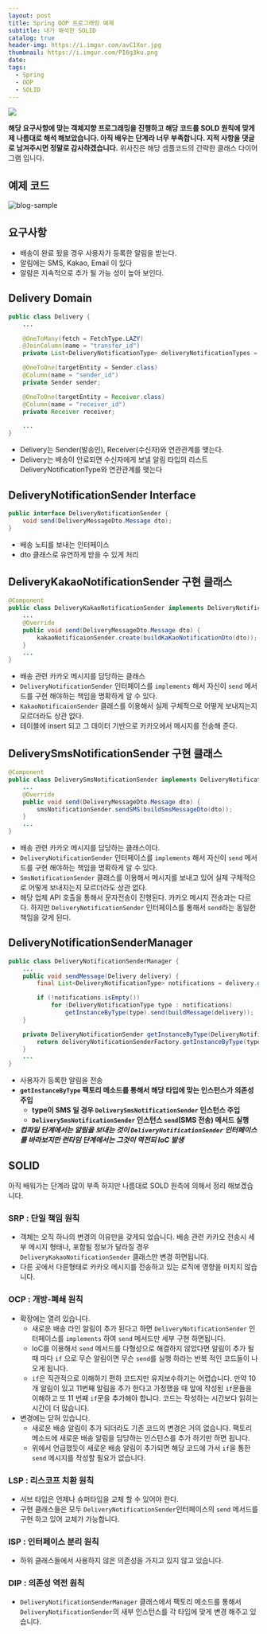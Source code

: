 ```yaml
---
layout: post
title: Spring OOP 프로그래밍 예제
subtitle: 내가 해석한 SOLID
catalog: true
header-img: https://i.imgur.com/avC1Xor.jpg
thumbnail: https://i.imgur.com/PI6g3ku.png
date:
tags:
  - Spring
  - OOP
  - SOLID
---
```


![](https://i.imgur.com/PI6g3ku.png)

**해당 요구사항에 맞는 객체지향 프로그래밍을 진행하고 해당 코드를 SOLD 원칙에 맞게 제 나름대로 해석 해보았습니다. 아직 배우는 단계라 너무 부족합니다. 지적 사항을 댓글로 남겨주시면 정말로 감사하겠습니다.** 위사진은 해당 셈플코드의 간략한 클래스 다이어그램 입니다.

## 예제 코드
![blog-sample ](https://github.com/cheese10yun/blog-sample/tree/master/notification)

## 요구사항

* 배송이 완료 됬을 경우 사용자가 등록한 알림을 받는다.
* 알림에는 SMS, Kakao, Email 이 있다
* 알람은 지속적으로 추가 될 가능 성이 높아 보인다.


## Delivery Domain

```java
public class Delivery {
    ...

    @OneToMany(fetch = FetchType.LAZY)
    @JoinColumn(name = "transfer_id")
    private List<DeliveryNotificationType> deliveryNotificationTypes = new ArrayList<>();

    @OneToOne(targetEntity = Sender.class)
    @Column(name = "sender_id")
    private Sender sender;

    @OneToOne(targetEntity = Receiver.class)
    @Column(name = "receiver_id")
    private Receiver receiver;

    ...
}
```
* Delivery는 Sender(발송인), Receiver(수신자)와 연관관계를 맺는다.
* Delivery는 배송이 안료되면 수신자에게 보낼 알림 타입의 리스트 DeliveryNotificationType와 연관관계를 맺는다


## DeliveryNotificationSender Interface
```java
public interface DeliveryNotificationSender {
    void send(DeliveryMessageDto.Message dto);
}
```
* 배송 노티를 보내는 인터페이스
* dto 클래스로 유연하게 받을 수 있게 처리

## DeliveryKakaoNotificationSender 구현 클래스
```java
@Component
public class DeliveryKakaoNotificationSender implements DeliveryNotificationSender {
    ...
    @Override
    public void send(DeliveryMessageDto.Message dto) {
        kakaoNotificaionSender.create(buildKaKaoNotificationDto(dto));
    }
    ...
}
```
* 배송 관련 카카오 메시지를 담당하는 클래스
* `DeliveryNotificationSender` 인터페이스를 `implements` 해서 자신이 `send` 메서드를 구현 해야하는 책임을 명확하게 알 수 있다.
* `KakaoNotificaionSender` 클래스를 이용해서 실제 구체적으로 어떻게 보내지는지 모르더라도 상관 없다.
* 테이블에 insert 되고 그 데이터 기반으로 카카오에서 메시지를 전송해 준다.


## DeliverySmsNotificationSender 구현 클래스

```java
@Component
public class DeliverySmsNotificationSender implements DeliveryNotificationSender {
    ...
    @Override
    public void send(DeliveryMessageDto.Message dto) {
        smsNotificationSender.sendSMS(buildSmsMessageDto(dto));
    }
    ...
}

```
* 배송 관련 카카오 메시지를 담당하는 클래스이다.
* `DeliveryNotificationSender` 인터페이스를 `implements` 해서 자신이 `send` 메서드를 구현 해야하는 책임을 명확하게 알 수 있다.
* `SmsNotificationSender` 클래스를 이용해서 메시지를 보내고 있어 실제 구체적으로 어떻게 보내지는지 모르더라도 상관 없다.
* 해당 업체 API 호출을 통해서 문자전송이 진행된다. 카카오 메시지 전송과는 다르다. 하지만 `DeliveryNotificationSender` 인터페이스를 통해서  `send`라는 동일한 책임을 갖게 된다.

## DeliveryNotificationSenderManager

```java
public class DeliveryNotificationSenderManager {
    ...
    public void sendMessage(Delivery delivery) {
        final List<DeliveryNotificationType> notifications = delivery.getDeliveryNotificationTypes();

        if (!notifications.isEmpty())
            for (DeliveryNotificationType type : notifications)
                getInstanceByType(type).send(buildMessage(delivery));
    }

    private DeliveryNotificationSender getInstanceByType(DeliveryNotificationType type) {
        return deliveryNotificationSenderFactory.getInstanceByType(type.getType());
    }
    ...
}
```
* 사용자가 등록한 알림을 전송
* **`getInstanceByType` 팩토리 메소드를 통해서 해당 타입에 맞는 인스턴스가 의존성 주입**
    - **type이 SMS 일 경우 `DeliverySmsNotificationSender` 인스턴스 주입**
    - **`DeliverySmsNotificationSender` 인스턴스 `send`(SMS 전송) 메서드 실행**
* ***컴파일 단계에서는 알림을 보내는 것이 `DeliveryNotificationSender` 인터페이스를 바라보지만 런타임 단계에서는 그것이 역전되 IoC 발생***

## SOLID

아직 배워가는 단계라 많이 부족 하지만 나름대로 SOLD 원측에 의해서 정리 해보겠습니다.

### SRP : 단일 책임 원칙

* 객체는 오직 하나의 변경의 이유만을 갖게되 었습니다. 배송 관련 카카오 전송시 세부 메시지 형태나, 포함될 정보가 달라질 경우 `DeliveryKakaoNotificationSender` 클래스만 변경 하면됩니다.
* 다른 곳에서 다른형태로 카카오 메시지를 전송하고 있는 로직에 영향을 미치지 않습니다.

### OCP : 개방-폐쇄 원칙

* 확장에는 열려 있습니다.
    - 새로운 배송 라인 알림이 추가 된다고 하면 `DeliveryNotificationSender` 인터페이스를 `implements` 하여 `send` 메서드만 세부 구현 하면됩니다.
    -  IoC를 이용해서 `send` 메서드를 다형성으로 해결하지 않았다면 알림이 추가 될때 마다 `if` 으로 무슨 알림이면 무슨 `send`를 실행 하라는 반복 적인 코드들이 나오게 됩니다.
    - `if`은 직관적으로 이해하기 편하 코드지만 유지보수하기는 어렵습니다. 만약 10개 알림이 있고 11번째 알림을 추가 한다고 가정했을 때 앞에 작성된 `if`문들을 이해하고 또 11 번째 `if`문을 추가해야 합니다. 코드는 작성하는 시간보다 읽히는 시간이 더 많습니다.
* 변경에는 닫혀 있습니다.
    - 새로운 배송 알림이 추가 되더라도 기존 코드의 변경은 거의 없습니다. 팩토리 메소드에 새로운 배송 알림을 담당하는 인스턴스를 추가 하기만 하면 됩니다.
    - 위에서 언급했듯이 새로운 배송 알림이 추가되면 해당 코드에 가서 `if`을 통한 `send` 메시지를 작성할 필요가 없습니다.

### LSP : 리스코프 치환 원칙
* 서브 타입은 언제나 슈퍼타입을 교체 할 수 있어야 한다.
* 구현 클래스들은 모두 `DeliveryNotificationSender`인터페이스의 `send` 메서드를 구현 하고 있어 교체가 가능합니다.


### ISP : 인터페이스 분리 원칙
* 하위 클래스들에서 사용하지 않은 의존성을 가지고 있지 않고 있습니다.

### DIP : 의존성 역전 원칙
* `DeliveryNotificationSenderManager` 클래스에서 팩토리 메소드를 통해서  `DeliveryNotificationSender`의 새부 인스턴스를 각 타입에 맞게 변경 해주고 있습니다.
